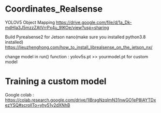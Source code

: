 # Coordinates_Realsense
YOLOV5 Object Mapping
https://drive.google.com/file/d/1a_Dk-mdHIa3J5mzzZAtVrrPx4u_9IKOe/view?usp=sharing

Build Pyrealsense2 for Jetson nano(make sure you installed python3.8 installed)
https://lieuzhenghong.com/how_to_install_librealsense_on_the_jetson_nx/

change model in run() function : yolov5s.pt >> yourmodel.pt for custom model

# Training a custom model

Google colab : https://colab.research.google.com/drive/1lBragNzqlmN31nwGO1eP8lAYTDxezYSQ#scrollTo=yhy51y2dXNhB
